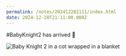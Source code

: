 ```yaml
---
permalink: /notes/202412282111/index.html
date: 2024-12-28T21:11:00.000Z
---
```


#BabyKnight2 has arrived 👶

![Baby Knight 2 in a cot wrapped in a blanket](https://cdn.rknight.me/site/baby-knight-2.jpg)